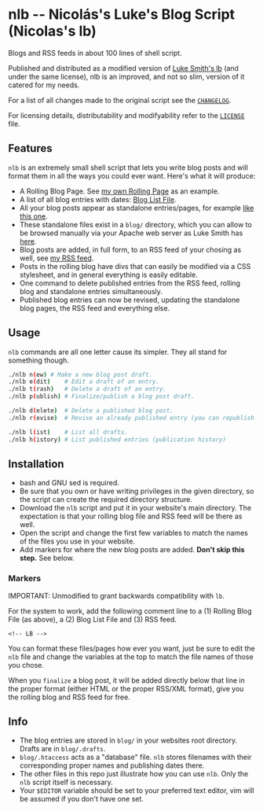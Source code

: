 # nlb -- Nicolás's Luke's Blog Script (Nicolas's lb)

Blogs and RSS feeds in about 100 lines of shell script.

Published and distributed as a modified version of [Luke Smith's lb](https://github.com/LukeSmithxyz/lb) (and under the same license), nlb is an improved, and not so slim, version of it catered for my needs. 

For a list of all changes made to the original script see the [`CHANGELOG`](https://github.com/rnsavinelli/nlb/blob/blog/CHANGELOG).

For licensing details, distributability and modifyability refer to the [`LICENSE`](https://github.com/rnsavinelli/nlb/blob/blog/LICENSE) file.

## Features

`nlb` is an extremely small shell script that lets you write blog posts and will format them in all the ways you could ever want. Here's what it will produce:

- A Rolling Blog Page. See [my own Rolling Page](https://rnsavinelli.github.io/blog.html) as an example.
- A list of all blog entries with dates: [Blog List File](https://rnsavinelli.github.io/blogindex.html).
- All your blog posts appear as standalone entries/pages, for example [like this one](https://rnsavinelli.github.io/blog/now-plotting-network-traffic.html).
- These standalone files exist in a `blog/` directory, which you can allow to be browsed manually via your Apache web server as Luke Smith has [here](http://lukesmith.xyz/blog).
- Blog posts are added, in full form, to an RSS feed of your chosing as well, see [my RSS feed](https://rnsavinelli.githu.io/rss.xml).
- Posts in the rolling blog have divs that can easily be modified via a CSS stylesheet, and in general everything is easily editable.
- One command to delete published entries from the RSS feed, rolling blog and standalone entries simultaneously.
- Published blog entries can now be revised, updating the standalone blog pages, the RSS feed and everything else.

## Usage

`nlb` commands are all one letter cause its simpler. They all stand for something though.

```sh
./nlb n(ew)	# Make a new blog post draft.
./nlb e(dit)	# Edit a draft of an entry.
./nlb t(rash)	# Delete a draft of an entry.
./nlb p(ublish)	# Finalize/publish a blog post draft.

./nlb d(elete)	# Delete a published blog post.
./nlb r(evise)	# Revise an already published entry (you can republish it with `nlb p` when done).

./nlb l(ist)	# List all drafts.
./nlb h(istory)	# List published entries (publication history)
```

## Installation

+ bash and GNU sed is required.
+ Be sure that you own or have writing privileges in the given directory, so the script can create the required directory structure.
+ Download the `nlb` script and put it in your website's main directory. The expectation is that your rolling blog file and RSS feed will be there as well.
+ Open the script and change the first few variables to match the names of the files you use in your website.
+ Add markers for where the new blog posts are added. **Don't skip this step.** See below.

### Markers

IMPORTANT: Unmodified to grant backwards compatibility with `lb`.

For the system to work, add the following comment line to a (1) Rolling Blog File (as above), a (2) Blog List File and (3) RSS feed.

```
<!-- LB -->
```

You can format these files/pages how ever you want, just be sure to edit the `nlb` file and change the variables at the top to match the file names of those you chose.

When you `finalize` a blog post, it will be added directly below that line in the proper format (either HTML or the proper RSS/XML format), give you the rolling blog and RSS feed for free.

## Info

- The blog entries are stored in `blog/` in your websites root directory. Drafts are in `blog/.drafts`.
- `blog/.htaccess` acts as a "database" file. `nlb` stores filenames with their corresponding proper names and publishing dates there.
- The other files in this repo just illustrate how you can use `nlb`. Only the `nlb` script itself is necessary.
- Your `$EDITOR` variable should be set to your preferred text editor, vim will be assumed if you don't have one set.
